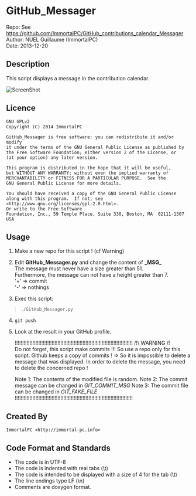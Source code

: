 GitHub_Messager
===============

Repo:	See <https://github.com/ImmortalPC/GitHub_contributions_calendar_Messager><br />
Author:	NUEL Guillaume (ImmortalPC)<br />
Date:	2013-12-20<br />


Description
-----------
This script displays a message in the contribution calendar.

![ScreenShot](https://raw.github.com/ImmortalPC/GitHub_contributions_calendar_Messager/master/Screenshot.png)


Licence
-------
	GNU GPLv2
	Copyright (C) 2014 ImmortalPC

	GitHub_Messager is free software: you can redistribute it and/or modify
	it under the terms of the GNU General Public License as published by
	the Free Software Foundation; either version 2 of the License, or
	(at your option) any later version.

	This program is distributed in the hope that it will be useful,
	but WITHOUT ANY WARRANTY; without even the implied warranty of
	MERCHANTABILITY or FITNESS FOR A PARTICULAR PURPOSE.  See the
	GNU General Public License for more details.

	You should have received a copy of the GNU General Public License
	along with this program.  If not, see <http://www.gnu.org/licenses/gpl-2.0.html>.
	Or write to the Free Software
	Foundation, Inc., 59 Temple Place, Suite 330, Boston, MA  02111-1307  USA


Usage
-----
1. Make a new repo for this script ! (cf Warning)

2. Edit **GitHub_Messager.py** and change the content of **\_MSG_**<br />
The message must never have a size greater than 51.<br />
Furthermore, the message can not have a height greater than 7.<br />
'+' => commit<br />
'-' => nothings<br />

3. Exec this script:<br />
>	`./GitHub_Messager.py`

4. `git push`

5. Look at the result in your GitHub profile.


	!!!!!!!!!!!!!!!!!!!!!!!!!!!!!!!!!!!!!!!!!!!!!!!!!!!!!!!!!!!!!!!!!!!!!!!!!!!!!!!!
	/!\ WARNING /!\
	Do not forget, this script make commits !!! So use a repo only for this script.
	Github keeps a copy of commits !
	=> So it is impossible to delete a message that was displayed.
	In order to delete the message, you need to delete the concerned repo !

	Note 1: The contents of the modified file is random.
	Note 2: The commit message can be changed in _GIT_COMMIT_MSG_
	Note 3: The commit file can be changed in _GIT_FAKE_FILE_
	!!!!!!!!!!!!!!!!!!!!!!!!!!!!!!!!!!!!!!!!!!!!!!!!!!!!!!!!!!!!!!!!!!!!!!!!!!!!!!!!


Created By
----------
	ImmortalPC <http://immortal-pc.info>


Code Format and Standards
-------------------------
- The code is in UTF-8
- The code is indented with real tabs (\t)
- The code is intended to be displayed with a size of 4 for the tab (\t)
- The line endings type LF (\n)
- Comments are doxygen format.
